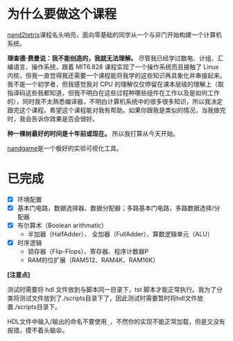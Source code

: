 # 为什么要做这个课程

[nand2tetris](https://www.nand2tetris.org/)课程名头响亮，面向零基础的同学从一个与非门开始构建一个计算机系统。

**理查德·费曼说：我不能创造的，我就无法理解。** 尽管我已经学过数电、计组、汇编语言、操作系统，跟着 MIT6.828 课程实现了一个操作系统而且接触了 Linux 内核，但我一直觉得我还需要一个课程能将我学的这些知识再具象化并串接起来。我不是一个初学者，但我感觉我对 CPU 的理解仅仅停留在课本层级的理解上（取指译码这些我都知道，但我不明白在这些过程种哪些组件在工作以及是如何工作的），同时我不太熟悉编译器，不明白计算机系统中的很多很多知识，所以我决定跟完这个课程。希望这个课程能对我有帮助。如果你跟我是类似的情况，当我做完时，我会告诉你效果是否会很好。

**种一棵树最好的时间是十年前或现在。** 所以我打算从今天开始。

[nandgame](https://nandgame.com/)是一个极好的实验可视化工具。


# 已完成


- [x] 环境配置
- [x] 基本门电路，数据选择器、数据分配器；多路基本门电路，多路数据选择/分配器
- [x] 布尔算术（Boolean arithmatic）
  - 半加器（HalfAdder）、 全加器（FullAdder）、算数逻辑单元（ALU）
- [x] 时序逻辑
  - 锁存器（Flip-Flops）、寄存器、程序计数器P
  - RAM的位扩展（RAM512、RAM4K、RAM16K）


**[注意点]** 

测试时需要将 hdl 文件放到与脚本同一目录下，tst 脚本才能正常执行。我为了分类将测试文件放到了./scripts目录下了，因此测试时需要暂时将hdl文件放置./scripts目录下。

HDL文件中输入/输出的命名不要使用`_`，不然你的实现不能正常加载，但是又没有报错，摸不着头脑😫。